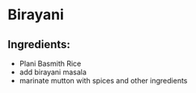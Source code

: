 # Birayani

## Ingredients:

* Plani Basmith Rice
* add birayani masala
* marinate mutton with spices and other ingredients
